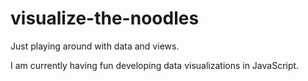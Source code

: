 # visualize-the-noodles
Just playing around with data and views.

I am currently having fun developing data visualizations in JavaScript.
